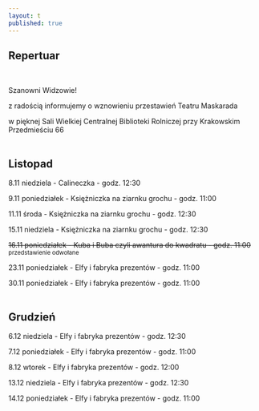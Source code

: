```yaml
---
layout: t
published: true
---
```








## Repertuar  

<br />

Szanowni Widzowie!

z radością informujemy o wznowieniu przestawień Teatru Maskarada

w pięknej Sali Wielkiej Centralnej Biblioteki Rolniczej przy Krakowskim Przedmieściu 66
<br /><br />

## Listopad

8.11 niedziela - Calineczka - godz. 12:30  

9.11 poniedziałek - Księżniczka na ziarnku grochu - godz. 11:00  

11.11 środa - Księżniczka na ziarnku grochu - godz. 12:30  

15.11 niedziela - Księżniczka na ziarnku grochu - godz. 12:30  

<del>16.11 poniedziałek - Kuba i Buba czyli awantura do kwadratu - godz. 11:00</del>
<small>przedstawienie odwołane</small>

23.11 poniedziałek - Elfy i fabryka prezentów - godz. 11:00  

30.11 poniedziałek - Elfy i fabryka prezentów - godz. 11:00  
<br />  

## Grudzień

6.12 niedziela - Elfy i fabryka prezentów - godz. 12:30 

7.12 poniedziałek - Elfy i fabryka prezentów - godz. 11:00  

8.12 wtorek - Elfy i fabryka prezentów - godz. 12:00

13.12 niedziela - Elfy i fabryka prezentów - godz. 12:30 

14.12 poniedziałek - Elfy i fabryka prezentów - godz. 11:00  
